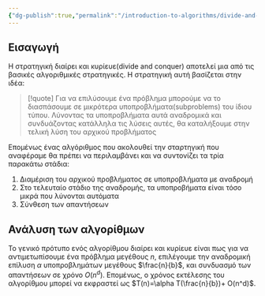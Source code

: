 ```yaml
---
{"dg-publish":true,"permalink":"/introduction-to-algorithms/divide-and-conquer/diairei-kai-kyrieye-divide-and-conquer/","created":"2025-03-30T02:17:49.535+02:00","updated":"2025-03-31T16:46:30.704+03:00"}
---
```



## Εισαγωγή

Η στρατηγική διαίρει και κυρίευε(divide and conquer) αποτελεί μια από τις βασικές αλγοριθμικές στρατηγικές. Η στρατηγική αυτή βασίζεται στην ιδέα:

> [!quote] Για να επιλύσουμε ένα πρόβλημα μπορούμε να το διασπάσουμε σε μικρότερα υποπροβλήματα(subproblems) του ίδιου τύπου. Λύνοντας τα υποπροβλήματα αυτά αναδρομικά και συνδυάζοντας κατάλληλα τις λύσεις αυτές, θα καταλήξουμε στην τελική λύση του αρχικού προβλήματος

Επομένως ένας αλγόριθμος που ακολουθεί την σταρτηγική που αναφέραμε θα πρέπει να περιλαμβάνει και να συντονίζει τα τρία παρακάτω στάδια:

1. Διαμέριση του αρχικού προβλήματος σε υποπροβλήματα με αναδρομή
2. Στο τελευταίο στάδιο της αναδρομής, τα υποπροβήματα είναι τόσο μικρά που λύνονται αυτόματα
3. Σύνθεση των απαντήσεων 

## Ανάλυση των αλγορίθμων


Το γενικό πρότυπο ενός αλγορίθμου διαίρει και κυρίευε είναι πως για να αντιμετωπίσουμε ένα πρόβλημα μεγέθους $n$, επιλέγουμε την αναδρομική επίλυση $\alpha$ υποπροβλημάτων μεγέθους $\frac{n}{b}$, και συνδυασμό των απαντήσεων σε χρόνο $O(n^d)$.  Επομένως, ο χρόνος εκτέλεσης του αλγορίθμου μπορεί να εκφραστεί ως $T(n)=\alpha T(\frac{n}{b})+ O(n^d)$.













